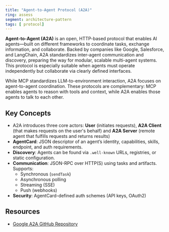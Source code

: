 ```yaml
---
title: "Agent-to-Agent Protocol (A2A)"
ring: assess
segment: architecture-pattern
tags: [ protocol]
---
```


**Agent-to-Agent (A2A)** is an open, HTTP-based protocol that enables AI agents—built on different frameworks to coordinate tasks, exchange information, and collaborate. Backed by companies like Google, Salesforce, and LangChain, A2A standardizes inter-agent communication and discovery, preparing the way for modular, scalable multi-agent systems. This protocol is especially suitable when agents must operate independently but collaborate via clearly defined interfaces.

While MCP standardizes LLM-to-environment interaction, A2A focuses on agent-to-agent coordination. These protocols are complementary: MCP enables agents to reason with tools and context, while A2A enables those agents to talk to each other.

## Key Concepts

- A2A introduces three core actors: **User** (initiates requests), **A2A Client** (that makes requests on the user's behalf) and **A2A Server** (remote agent that fulfills requests and returns results)
- **AgentCard**: JSON descriptor of an agent’s identity, capabilities, skills, endpoint, and auth requirements.
- **Discovery**: Agents can be found via `.well-known` URLs, registries, or static configuration.
- **Communication**: JSON-RPC over HTTP(S) using tasks and artifacts. Supports:
  - Synchronous (`sendTask`)
  - Asynchronous polling
  - Streaming (SSE)
  - Push (webhooks)
- **Security**: AgentCard-defined auth schemes (API keys, OAuth2)

## Resources
- [Google A2A GitHub Repository](https://github.com/google-a2a/A2A)
